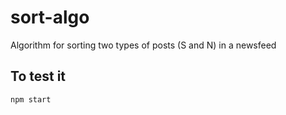 # sort-algo

Algorithm for sorting two types of posts (S and N) in a newsfeed

## To test it

```
npm start
```
